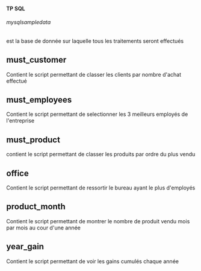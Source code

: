 #### TP SQL ###


###### mysqlsampledata
est la base de donnée sur laquelle tous les traitements seront effectués

## must_customer
Contient le script permettant de classer les clients par nombre d'achat effectué

## must_employees
Contient le script permettant de selectionner les 3 meilleurs employés de l'entreprise

## must_product
contient le script permettant de classer les produits par ordre du plus vendu

## office
Contient le script permettant de ressortir le bureau ayant le plus d'employés

## product_month
Contient le script permettant de montrer le nombre  de produit vendu mois par mois au cour d'une année 

## year_gain
Contient le script permettant de voir les gains cumulés chaque année






